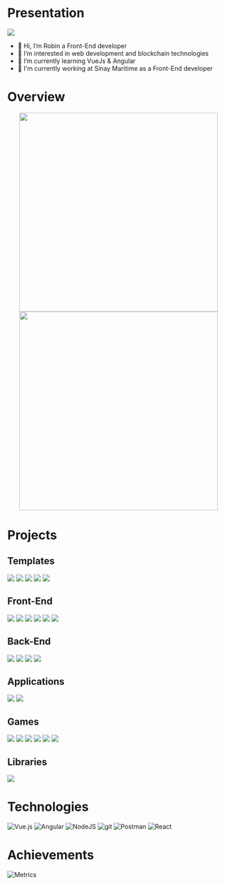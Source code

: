 
# Presentation
![](https://komarev.com/ghpvc/?username=Powarox&style=flat&color=348AF4&label=Profile+Views)
- 👋 Hi, I’m Robin a Front-End developer
- 👀 I’m interested in web development and blockchain technologies
- 🌱 I’m currently learning VueJs & Angular
- 🌊️ I'm currently working at Sinay Maritime as a Front-End developer

# Overview
<p align="center">
	<img width="450em" src="https://github-readme-stats.vercel.app/api?username=Powarox&show_icons=true&include_all_commits=true&count_private=true&hide_border=true&theme=dark" />
	<img width="450em" src="https://github-readme-streak-stats.herokuapp.com/?user=Powarox&include_all_commits=true&hide_border=true&theme=dark"/>
	<!-- <img width="450em" src="https://github-readme-stats.vercel.app/api/top-langs/?username=Powarox&layout=compact&custom_title=Most used languages by Powarox&langs_count=10&include_all_commits=true&hide_progress=true&hide_border=true&theme=dark&hide="> -->
</p>

# Projects
## Templates
[![](https://github-readme-stats.vercel.app/api/pin/?username=Powarox&repo=Template-Node-API&hide_border=true&theme=dark)](https://github.com/Powarox/Template-Node-API)
[![](https://github-readme-stats.vercel.app/api/pin/?username=Powarox&repo=Template-VueJs-APP&hide_border=true&theme=dark)](https://github.com/Powarox/Template-VueJs-APP)
[![](https://github-readme-stats.vercel.app/api/pin/?username=Powarox&repo=Template-React-APP&hide_border=true&theme=dark)](https://github.com/Powarox/Template-React-APP)
[![](https://github-readme-stats.vercel.app/api/pin/?username=Powarox&repo=Template-Nuxt-APP&hide_border=true&theme=dark)](https://github.com/Powarox/Template-Nuxt-APP)
[![](https://github-readme-stats.vercel.app/api/pin/?username=Powarox&repo=Template-Angular-APP&hide_border=true&theme=dark)](https://github.com/Powarox/Template-Angular-APP)

## Front-End
[![](https://github-readme-stats.vercel.app/api/pin/?username=Powarox&repo=nuxt-dashbord&hide_border=true&theme=dark)](https://github.com/Powarox/nuxt-dashbord)
[![](https://github-readme-stats.vercel.app/api/pin/?username=Powarox&repo=Front-SncfDataviz&hide_border=true&theme=dark)](https://github.com/Powarox/Front-SncfDataviz)
[![](https://github-readme-stats.vercel.app/api/pin/?username=Powarox&repo=Front-CryptoDataviz&hide_border=true&theme=dark)](https://github.com/Powarox/Front-CryptoDataviz)
[![](https://github-readme-stats.vercel.app/api/pin/?username=Powarox&repo=Front-TwitterDataviz&hide_border=true&theme=dark)](https://github.com/Powarox/Front-TwitterDataviz)
[![](https://github-readme-stats.vercel.app/api/pin/?username=Powarox&repo=Front-TodoList&hide_border=true&theme=dark)](https://github.com/Powarox/Front-TodoList)
[![](https://github-readme-stats.vercel.app/api/pin/?username=Powarox&repo=Storybook&hide_border=true&theme=dark)](https://github.com/Powarox/Storybook)

## Back-End
[![](https://github-readme-stats.vercel.app/api/pin/?username=Powarox&repo=NodeJs-Server&hide_border=true&theme=dark)](https://github.com/Powarox/NodeJs-Server)
[![](https://github-readme-stats.vercel.app/api/pin/?username=Powarox&repo=Back-DriveFiles&hide_border=true&theme=dark)](https://github.com/Powarox/Back-DriveFiles)
[![](https://github-readme-stats.vercel.app/api/pin/?username=Powarox&repo=Back-MetaFileReader&hide_border=true&theme=dark)](https://github.com/Powarox/Back-MetaFileReader)
[![](https://github-readme-stats.vercel.app/api/pin/?username=Powarox&repo=Back-DrivePictures&hide_border=true&theme=dark)](https://github.com/Powarox/Back-DrivePictures)

## Applications
[![](https://github-readme-stats.vercel.app/api/pin/?username=Powarox&repo=App-TradingCryptoBot&hide_border=true&theme=dark)](https://github.com/Powarox/App-TradingCryptoBot)
[![](https://github-readme-stats.vercel.app/api/pin/?username=Powarox&repo=App-TwitterExtraction&hide_border=true&theme=dark)](https://github.com/Powarox/App-TwitterExtraction)

## Games
[![](https://github-readme-stats.vercel.app/api/pin/?username=Powarox&repo=Games-ManiacShooter&hide_border=true&theme=dark)](https://github.com/Powarox/Games-ManiacShooter)
[![](https://github-readme-stats.vercel.app/api/pin/?username=Powarox&repo=Games-SnowMan&hide_border=true&theme=dark)](https://github.com/Powarox/Games-SnowMan)
[![](https://github-readme-stats.vercel.app/api/pin/?username=Powarox&repo=Games-BattleShip&hide_border=true&theme=dark)](https://github.com/Powarox/Games-BattleShip)
[![](https://github-readme-stats.vercel.app/api/pin/?username=Powarox&repo=Games-Sokoban&hide_border=true&theme=dark)](https://github.com/Powarox/Games-Sokoban)
[![](https://github-readme-stats.vercel.app/api/pin/?username=Powarox&repo=Games-TicTacToe&hide_border=true&theme=dark)](https://github.com/Powarox/Games-TicTacToe)
[![](https://github-readme-stats.vercel.app/api/pin/?username=Powarox&repo=Games-BuildForms&hide_border=true&theme=dark)](https://github.com/Powarox/Games-BuildForms)

## Libraries
[![](https://github-readme-stats.vercel.app/api/pin/?username=Powarox&repo=Back-MetaLib&hide_border=true&theme=dark)](https://github.com/Powarox/Back-MetaLib)

<!-- ## Mobile App
[![](https://github-readme-stats.vercel.app/api/pin/?username=Powarox&repo=Fitup&hide_border=true&theme=dark)](https://github.com/Powarox/Fitup) -->

# Technologies
![Vue.js](https://img.shields.io/badge/vuejs-%2335495e.svg?style=for-the-badge&logo=vuedotjs&logoColor=%234FC08D)
![Angular](https://img.shields.io/badge/angular-F05032?style=for-the-badge&logo=angular&logoColor=white)
![NodeJS](https://img.shields.io/badge/node.js-6DA55F?style=for-the-badge&logo=node.js&logoColor=white)
![git](https://img.shields.io/badge/Git-F05032?style=for-the-badge&logo=git&logoColor=white)
![Postman](https://img.shields.io/badge/Postman-FF6C37?style=for-the-badge&logo=postman&logoColor=white)
![React](https://img.shields.io/badge/react-%2320232a.svg?style=for-the-badge&logo=react&logoColor=%2361DAFB)


# Achievements
![Metrics](https://metrics.lecoq.io/Powarox?template=classic&base.header=0&base.activity=0&base.community=0&base.repositories=0&base.metadata=0&achievements=1&achievements.threshold=X&achievements.secrets=true&achievements.display=compact&achievements.limit=10&config.timezone=Europe%2FParis)






<!---![Metrics](https://metrics.lecoq.io/Powarox?template=classic&people=1&people.limit=24&people.size=28&people.types=followers%2C%20following&people.identicons=false&people.shuffle=false&config.timezone=Europe%2FParis)--->


<!--- --->

<!---
Powarox/Powarox is a ✨ special ✨ repository because its `README.md` (this file) appears on your GitHub profile.
You can click the Preview link to take a look at your changes.

[![Top Langs](https://github-readme-stats.vercel.app/api/top-langs/?username=Powarox&layout=compact)](https://github.com/Powarox/github-readme-stats)

[![Hits](https://hits.seeyoufarm.com/api/count/incr/badge.svg?url=https%3A%2F%2Fgithub.com%2FPowarox%2FTradingCryptoBot&count_bg=%2379C83D&title_bg=%23555555&icon=vue-dot-js.svg&icon_color=%23348AF4&title=Project+Views&edge_flat=false)](https://hits.seeyoufarm.com)

![](https://tokei.rs/b1/github/Powarox/Dataviz-Sncf)
--->
